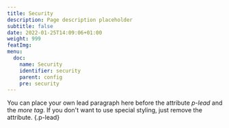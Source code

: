```yaml
---
title: Security
description: Page description placeholder
subtitle: false
date: 2022-01-25T14:09:06+01:00 
weight: 999
featImg:
menu:
  doc:
    name: Security
    identifier: security
    parent: config
    pre: security
---
```


You can place your own lead paragraph here before the attribute *p-lead* and the *more tag*. If you don't want to use special styling, just remove the attribute.
{.p-lead} <!--more-->

